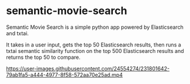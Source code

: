 # semantic-movie-search
Semantic Movie Search is a simple python app powered by Elasticsearch and txtai. 

It takes in a user input, gets the top 50 Elasticsearch results, then runs a txtai semantic similarity function on the top 500 Elasticsearch results and returns the top 50 to compare.

https://user-images.githubusercontent.com/24554274/231801642-79ab1fa5-a444-4977-8f58-572aa70e25ad.mp4

